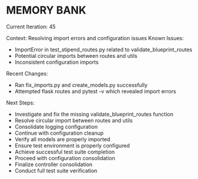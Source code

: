 # MEMORY BANK

Current Iteration: 45

Context: Resolving import errors and configuration issues
Known Issues:
- ImportError in test_stipend_routes.py related to validate_blueprint_routes
- Potential circular imports between routes and utils
- Inconsistent configuration imports

Recent Changes:
- Ran fix_imports.py and create_models.py successfully
- Attempted flask routes and pytest -v which revealed import errors

Next Steps:
- Investigate and fix the missing validate_blueprint_routes function
- Resolve circular import between routes and utils
- Consolidate logging configuration
- Continue with configuration cleanup
- Verify all models are properly imported
- Ensure test environment is properly configured
- Achieve successful test suite completion
- Proceed with configuration consolidation
- Finalize controller consolidation
- Conduct full test suite verification
